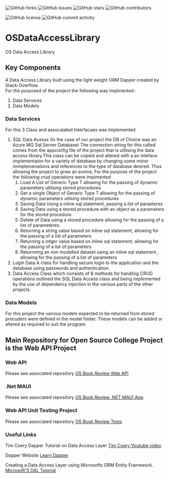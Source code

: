 ![GitHub forks](https://img.shields.io/github/forks/brianreville/OSDataAccessLibrary?style=for-the-badge)
![GitHub issues](https://img.shields.io/github/issues/brianreville/OSDataAccessLibrary?style=for-the-badge)
![GitHub stars](https://img.shields.io/github/stars/brianreville/OSDataAccessLibrary?style=for-the-badge)
![GitHub contributors](https://img.shields.io/github/contributors/brianreville/OSDataAccessLibrary?style=for-the-badge)

![GitHub license](https://img.shields.io/github/license/brianreville/OSBookReviewTests?style=for-the-badge)
![GitHub commit activity](https://img.shields.io/github/commit-activity/m/brianreville/OSBookReviewTests?style=for-the-badge)

# OSDataAccessLibrary
OS Data Access Library

## Key Components

A Data Access Library built using the light weight ORM Dapper created by Stack-Overflow.  
For the purposed of the project the following was implmented :  

1. Data Services
2. Data Models

### Data Services

For this 3 Class and assocaiated Interfacaes was Implemented
1. SQL Data Acesss (In the case of our project the DB of Choice was an Azure MQ Sql Server Database) The connection string for this called comes from the appconfig file of the project that is utilising the data access library.This class can be copeid and altered with a an inteface implementaion for a variety of database by changing some minor immplemenations and references to the type of database desired. Thus allowing the project to grow an evolve, For the purpose of the project the following crud operations were implmented
      1. Load A List of Generic Type T allowing for the passing of dynamic parameters utilising stored procedures
      2. Get a single Object of Generic Type T allowing for the passing of dynamic parameters utilsing stored procedures
      3. Saving Data Using a inline sql statement, passing a list of paraeteres
      4. Saving Data using a stored procedure with an object as a parameters for the stored procedure.
      5. Delete of Data using a stored procedure allowing for the passing of a list of parameteres.
      6. Returning a string value based on inline sql statement, allowing for the passing of a list of parameters
      7. Returning a intger value based on inline sql statement, allowing for the passing of a list of parameters
      8. Returnning an non modelled dataset using an inline sql statement , allowing for the passing of a list of parameters
2. Login Data A class for handling secure login to the application and the database using passwords and authentication.
3. Data Access Class which consists of 8 methods for handling CRUD operations outlined the SQL Data Access class and being implemented by the use of dependency injection in the various parts of the other projects

### Data Models
For this project the various models expected to be returned from stored procuders were defined in the model folder. These models can be added or altered as required to suit the program.

## Main Repository for Open Source College Project is the Web API Project

### Web API 
Please see associated repository
[OS Book Review Web API  ](https://github.com/brianreville/OSBookReviewWebAPI)

### .Net MAUI

Please see associated repository
[OS Book Review .NET MAUI App ](https://github.com/brianreville/OSBookReviewMAUI)


### Web API Unit Testing Project
Please see associated repository
[OS Book Review Tests  ](https://github.com/brianreville/OSBookReviewTests)

### Useful Links

Tim Coery Dapper Tutorial on Data Access Layer
[Tim Coery Youtube video ](https://www.youtube.com/watch?v=dwMFg6uxQ0I) 

Dapper Website
[Learn Dapper](https://www.learndapper.com/) 

Creating a Data Access Layer using Microsofts ORM Entity Framework.
[Microsoft'S DAL Tutorial](https://docs.microsoft.com/en-us/aspnet/web-forms/overview/data-access/introduction/creating-a-data-access-layer-cs) 
